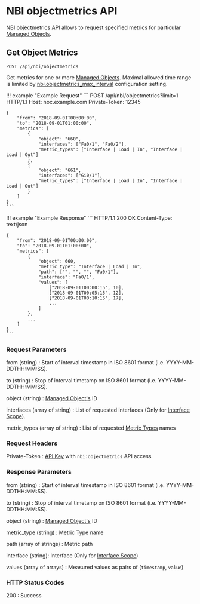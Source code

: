 # NBI objectmetrics API

NBI objectmetrics API allows to request specified metrics
for particular [Managed Objects](../../../reference/concepts/managed-object/index.md).

## Get Object Metrics

```
POST /api/nbi/objectmetrics
```

Get metrics for one or more [Managed Objects](../../../reference/concepts/managed-object/index.md).
Maximal allowed time range is limited by
[nbi.objectmetrics_max_interval](../../../admin/config/nbi.md#objectmetrics_max_interval)
configuration setting.

<!-- prettier-ignore -->
!!! example "Example Request"
    ```
    POST /api/nbi/objectmetrics?limit=1 HTTP/1.1
    Host: noc.example.com
    Private-Token: 12345

    {
        "from": "2018-09-01T00:00:00",
        "to": "2018-09-01T01:00:00",
        "metrics": [
            {
                "object": "660",
                "interfaces": ["Fa0/1", "Fa0/2"],
                "metric_types": ["Interface | Load | In", "Interface | Load | Out"]
            },
            {
                "object": "661",
                "interfaces": ["Gi0/1"],
                "metric_types": ["Interface | Load | In", "Interface | Load | Out"]
            }
        ]
    }
    ```

<!-- prettier-ignore -->
!!! example "Example Response"
    ```
    HTTP/1.1 200 OK
    Content-Type: text/json

    {
        "from": "2018-09-01T00:00:00",
        "to": "2018-09-01T01:00:00",
        "metrics": [
            {
                "object": 660,
                "metric_type": "Interface | Load | In",
                "path": ["", "", "", "Fa0/1"],
                "interface": "Fa0/1",
                "values": [
                    ["2018-09-01T00:00:15", 10],
                    ["2018-09-01T00:05:15", 12],
                    ["2018-09-01T00:10:15", 17],
                    ...
                ]
            },
            ...
        ]
    }
    ```

### Request Parameters
from (string)
: Start of interval timestamp in ISO 8601 format (i.e. YYYY-MM-DDTHH:MM:SS).

to (string)
: Stop of interval timetamp on ISO 8601 format (i.e. YYYY-MM-DDTHH:MM:SS).

object (string)
: [Managed Object's](../../../reference/concepts/managed-object/index.md) ID

interfaces (array of string)
: List of requested interfaces (Only for [Interface Scope](../../../dev/metrics/scopes/index.md)).

metric_types (array of string)
: List of requested [Metric Types](../../../dev/metrics/types/index.md) names


### Request Headers

Private-Token
: [API Key](../../../reference/concepts/apikey/index.md) with `nbi:objectmetrics` API access

### Response Parameters
from (string)
: Start of interval timestamp in ISO 8601 format (i.e. YYYY-MM-DDTHH:MM:SS).

to (string)
: Stop of interval timetamp on ISO 8601 format (i.e. YYYY-MM-DDTHH:MM:SS).

object (string)
: [Managed Object's](../../../reference/concepts/managed-object/index.md) ID

metric_type (string)
: Metric Type name

path (array of strings)
: Metric path

interface (string):
Interface (Only for [Interface Scope](../../../dev/metrics/scopes/index.md)).

values (array of arrays)
: Measured values as pairs of (`timestamp`, `value`)

### HTTP Status Codes
200
: Success